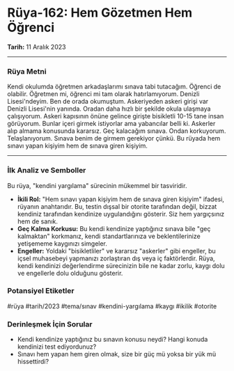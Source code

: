 # Rüya-162: Hem Gözetmen Hem Öğrenci
**Tarih:** 11 Aralık 2023

---
### Rüya Metni

Kendi okulumda öğretmen arkadaşlarımı sınava tabi tutacağım. Öğrenci de olabilir. Öğretmen mi, öğrenci mi tam olarak hatırlamıyorum. Denizli Lisesi'ndeyim. Ben de orada okumuştum. Askeriyeden askeri girişi var Denizli Lisesi'nin yanında. Oradan daha hızlı bir şekilde okula ulaşmaya çalışıyorum. Askeri kapısının önüne gelince girişte bisikletli 10-15 tane insan görüyorum. Bunlar içeri girmek istiyorlar ama yabancılar belli ki. Askerler alıp almama konusunda kararsız. Geç kalacağım sınava. Ondan korkuyorum. Telaşlanıyorum. Sınava benim de girmem gerekiyor çünkü. Bu rüyada hem sınavı yapan kişiyim hem de sınava giren kişiyim.

---
### İlk Analiz ve Semboller

Bu rüya, "kendini yargılama" sürecinin mükemmel bir tasviridir.

* **İkili Rol:** "Hem sınavı yapan kişiyim hem de sınava giren kişiyim" ifadesi, rüyanın anahtarıdır. Bu, testin dışsal bir otorite tarafından değil, bizzat kendiniz tarafından kendinize uygulandığını gösterir. Siz hem yargıçsınız hem de sanık.
* **Geç Kalma Korkusu:** Bu kendi kendinize yaptığınız sınava bile "geç kalmaktan" korkmanız, kendi standartlarınıza ve beklentilerinize yetişememe kaygınızı simgeler.
* **Engeller:** Yoldaki "bisikletliler" ve kararsız "askerler" gibi engeller, bu içsel muhasebeyi yapmanızı zorlaştıran dış veya iç faktörlerdir. Rüya, kendi kendinizi değerlendirme sürecinizin bile ne kadar zorlu, kaygı dolu ve engellerle dolu olduğunu gösterir.

### Potansiyel Etiketler
#rüya #tarih/2023 #tema/sınav #kendini-yargılama #kaygı #ikilik #otorite

### Derinleşmek İçin Sorular
* Kendi kendinize yaptığınız bu sınavın konusu neydi? Hangi konuda kendinizi test ediyordunuz?
* Sınavı hem yapan hem giren olmak, size bir güç mü yoksa bir yük mü hissettirdi?